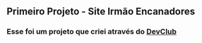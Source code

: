 ## Primeiro Projeto - Site Irmão Encanadores

### Esse foi um projeto que criei através do <a href="https://redolfomori.com.br/devclub">DevClub</a>
